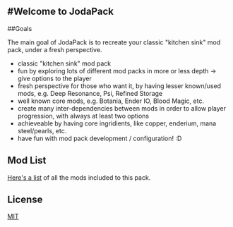 #Welcome to JodaPack
------------------

##Goals

The main goal of JodaPack is to recreate your classic "kitchen sink" mod pack, under a fresh perspective.

- classic "kitchen sink" mod pack
- fun by exploring lots of different mod packs in more or less depth -> give options to the player
- fresh perspective for those who want it, by having lesser known/used mods, e.g. Deep Resonance, Psi, Refined Storage
- well known core mods, e.g. Botania, Ender IO, Blood Magic, etc.
- create many inter-dependencies between mods in order to allow player progression, with always at least two options
- achieveable by having core ingridients, like copper, enderium, mana steel/pearls, etc.
- have fun with mod pack development / configuration! :D

## Mod List

[Here's a list](modlist.txt) of all the mods included to this pack.

## License

[MIT](LICENSE)  